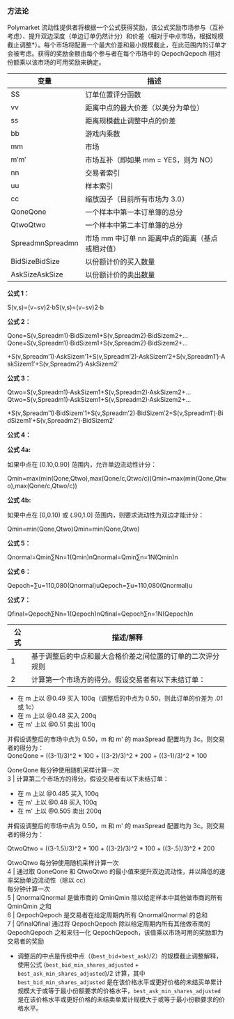### 方法论

Polymarket 流动性提供者将根据一个公式获得奖励，该公式奖励市场参与（互补考虑）、提升双边深度（单边订单仍然计分）和价差（相对于中点市场，根据规模截止调整*）。每个市场将配置一个最大价差和最小规模截止，在此范围内的订单才会被考虑。获得的奖励金额由每个参与者在每个市场中的 QepochQepoch 相对份额乘以该市场的可用奖励来确定。

变量 | 描述  
---|---  
SS | 订单位置评分函数  
vv | 距离中点的最大价差（以美分为单位）  
ss | 距离规模截止调整中点的价差  
bb | 游戏内乘数  
mm | 市场  
m′m′ | 市场互补（即如果 mm = YES，则为 NO）  
nn | 交易者索引  
uu | 样本索引  
cc | 缩放因子（目前所有市场为 3.0）  
QoneQone | 一个样本中第一本订单簿的总分  
QtwoQtwo | 一个样本中第二本订单簿的总分  
SpreadmnSpreadmn | 市场 mm 中订单 nn 距离中点的距离（基点或相对值）  
BidSizeBidSize | 以份额计价的买入数量  
AskSizeAskSize | 以份额计价的卖出数量  
  
**公式 1：**

S(v,s)=(v−sv)2⋅bS(v,s)=(v−sv)2⋅b

**公式 2：**

Qone=S(v,Spreadm1)⋅BidSizem1+S(v,Spreadm2)⋅BidSizem2+…Qone=S(v,Spreadm1)⋅BidSizem1+S(v,Spreadm2)⋅BidSizem2+…

+S(v,Spreadm′1)⋅AskSizem′1+S(v,Spreadm′2)⋅AskSizem′2+S(v,Spreadm1′)⋅AskSizem1′+S(v,Spreadm2′)⋅AskSizem2′

**公式 3：**

Qtwo=S(v,Spreadm1)⋅AskSizem1+S(v,Spreadm2)⋅AskSizem2+…Qtwo=S(v,Spreadm1)⋅AskSizem1+S(v,Spreadm2)⋅AskSizem2+…

+S(v,Spreadm′1)⋅BidSizem′1+S(v,Spreadm′2)⋅BidSizem′2+S(v,Spreadm1′)⋅BidSizem1′+S(v,Spreadm2′)⋅BidSizem2′

**公式 4：**

**公式 4a:**

如果中点在 [0.10,0.90] 范围内，允许单边流动性计分：

Qmin=max(min(Qone,Qtwo),max(Qone/c,Qtwo/c))Qmin=max(min(Qone,Qtwo),max(Qone/c,Qtwo/c))

**公式 4b:**

如果中点在 [0,0.10) 或 (.90,1.0] 范围内，则要求流动性为双边才能计分：

Qmin=min(Qone,Qtwo)Qmin=min(Qone,Qtwo)

**公式 5：**

Qnormal=Qmin∑Nn=1(Qmin)nQnormal=Qmin∑n=1N(Qmin)n

**公式 6：**

Qepoch=∑u=110,080(Qnormal)uQepoch=∑u=110,080(Qnormal)u

**公式 7：**

Qfinal=Qepoch∑Nn=1(Qepoch)nQfinal=Qepoch∑n=1N(Qepoch)n

公式 | 描述/解释  
---|---  
1 | 基于调整后的中点和最大合格价差之间位置的订单的二次评分规则  
2 | 计算第一个市场方的得分。假设交易者有以下未结订单：  
  
- 在 m 上以 @0.49 买入 100q（调整后的中点为 0.50，则此订单的价差为 .01 或 1c）  
- 在 m 上以 @0.48 买入 200q  
- 在 m' 上以 @0.51 卖出 100q  
  
并假设调整后的市场中点为 0.50，m 和 m' 的 maxSpread 配置均为 3c。则交易者的得分为：  
QoneQone = ((3-1)/3)^2 * 100 + ((3-2)/3)^2 * 200 + ((3-1)/3)^2 * 100  
  
QoneQone 每分钟使用随机采样计算一次  
3 | 计算第二个市场方的得分。假设交易者有以下未结订单：  
  
- 在 m 上以 @0.485 买入 100q  
- 在 m' 上以 @0.48 买入 100q  
- 在 m' 上以 @0.505 卖出 200q  
  
并假设调整后的市场中点为 0.50，m 和 m' 的 maxSpread 配置均为 3c。则交易者的得分为：  
  
QtwoQtwo = ((3-1.5)/3)^2 * 100 + ((3-2)/3)^2 * 100 + ((3-.5)/3)^2 * 200  
  
QtwoQtwo 每分钟使用随机采样计算一次  
4 | 通过取 QoneQone 和 QtwoQtwo 的最小值来提升双边流动性，并以降低的速率奖励单边流动性（除以 cc）  
每分钟计算一次  
5 | QnormalQnormal 是做市商的 QminQmin 除以给定样本中其他做市商的所有 QminQmin 之和  
6 | QepochQepoch 是交易者在给定周期内所有 QnormalQnormal 的总和  
7 | Qfinal​Qfinal​ 通过将 Qepoch​Qepoch​ 除以给定周期内所有其他做市商的 Qepoch​Qepoch​ 之和来归一化 Qepoch​Qepoch​，该值乘以市场可用的奖励即为交易者的奖励  
  
* 调整后的中点是传统中点（(`best_bid`+`best_ask`)/2）的规模截止调整解释，使用公式 (`best_bid_min_shares_adjusted` + `best_ask_min_shares_adjusted`)/2 计算，其中 `best_bid_min_shares_adjusted` 是在该价格水平或更好价格的未结买单累计规模大于或等于最小份额要求的价格水平，`best_ask_min_shares_adjusted` 是在该价格水平或更好价格的未结卖单累计规模大于或等于最小份额要求的价格水平。
